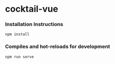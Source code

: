 # cocktail-vue

### Installation Instructions
```
npm install
```

### Compiles and hot-reloads for development
```
npm run serve
```

